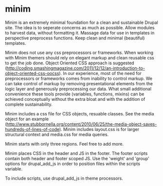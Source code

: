 minim
=====


Minim is an extremely minimal foundation for a clean and sustainable Drupal site.
The idea is to seperate concerns as much as possible. Allow modules to harvest data, 
without formatting it. Massage data for use in templates in perspective preprocess
functions. Keep clean and minimal (beautiful) templates.

Minim does not use any css preprocessors or frameworks. When working with Minim
themers should rely on elegant markup and clean reusable css
to get the job done. Object Oriented CSS approach is suggested
(http://coding.smashingmagazine.com/2011/12/12/an-introduction-to-object-oriented-css-oocss).
In our experience, most of the need for preprocessors or frameworks
comes from inability to control markup. We can take control of markup by removing 
presentational elements from the logic layer and generously preprocessing our data.
What small additional convenience these tools provide (variables, functions, mixins)
can be achieved conceptually without the extra bloat and with the addition of
complete sustainability.

Minim includes a css file for CSS objects, resuable classes. See the media object for
an example (http://www.stubbornella.org/content/2010/06/25/the-media-object-saves-hundreds-of-lines-of-code).
Minim includes layout.css is for larger structural context and media.css for media queries.

Minim starts with only three regions. Feel free to add more.

Minim places CSS in the header and JS in the footer. The footer scripts
contain both header and footer scoped JS. Use the 'weight' and 'group'
options for drupal_add_js in order to position files within the
scripts variable.

To include scripts, use drupal_add_js in theme processors.
